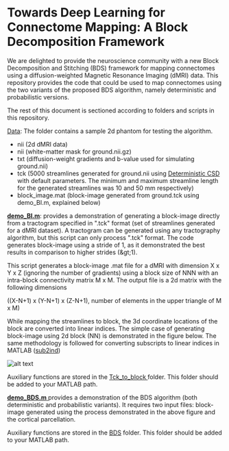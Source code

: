 # **Towards Deep Learning for Connectome Mapping: A Block Decomposition Framework**

We are delighted to provide the neuroscience community with a new Block Decomposition and Stitching (BDS) framework for mapping connectomes using a diffusion-weighted Magnetic Resonance Imaging (dMRI) data. This repository provides the code that could be used to map connectomes using the two variants of the proposed BDS algorithm, namely deterministic and probabilistic versions.

The rest of this document is sectioned according to folders and scripts in this repository.

[Data](https://github.com/sarwart/BDS/tree/master/Data): The folder contains a sample 2d phantom for testing the algorithm.
- nii (2d dMRI data)
- nii (white-matter mask for ground.nii.gz)
- txt (diffusion-weight gradients and b-value used for simulating ground.nii)
- tck (5000 streamlines generated for ground.nii using [Deterministic CSD](https://mrtrix.readthedocs.io/en/latest/reference/commands/tckgen.html) with default parameters. The minimum and maximum streamline length for the generated streamlines was 10 and 50 mm respectively)
- block\_image.mat (block-image generated from ground.tck using demo\_BI.m, explained below)

[**demo\_BI.m**](https://github.com/sarwart/BDS/blob/master/demo_BI.m): provides a demonstration of generating a block-image directly from a tractogram specified in &quot;.tck&quot; format (set of streamlines generated for a dMRI dataset). A tractogram can be generated using any tractography algorithm, but this script can only process &quot;.tck&quot; format. The code generates block-image using a stride of 1, as it demonstrated the best results in comparison to higher strides (\&gt;1).

This script generates a block-image .mat file for a dMRI with dimension X x Y x Z (ignoring the number of gradients) using a block size of NNN with an intra-block connectivity matrix M x M. The output file is a 2d matrix with the following dimensions

((X-N+1) x (Y-N+1) x (Z-N+1), number of elements in the upper triangle of M x M)

While mapping the streamlines to block, the 3d coordinate locations of the block are converted into linear indices. The simple case of generating block-image using 2d block (NN) is demonstrated in the figure below. The same methodology is followed for converting subscripts to linear indices in MATLAB ([sub2ind](https://au.mathworks.com/help/matlab/ref/sub2ind.html?fbclid=IwAR09PjMw2w6HfAe2pVSdbW56wcrd_dQ3OmkV6DxBMDaNPZuNZ6HGFcZ35Qs))

![alt text](https://github.com/sarwart/BDS/blob/master/Data/mapping_process.png)

Auxiliary functions are stored in the [Tck\_to\_block ](https://github.com/sarwart/BDS/tree/master/Tck_to_block)folder. This folder should be added to your MATLAB path.

[**demo\_BDS.m**](https://github.com/sarwart/BDS/blob/master/demo_BDS.m)[ ](https://github.com/sarwart/BDS/blob/master/demo_BDS.m)provides a demonstration of the BDS algorithm (both deterministic and probabilistic variants). It requires two input files: block-image generated using the process demonstrated in the above figure and the cortical parcellation.

Auxiliary functions are stored in the [BDS](https://github.com/sarwart/BDS/tree/master/BDS) folder. This folder should be added to your MATLAB path.

